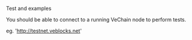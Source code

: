 Test and examples

You should be able to connect to a running VeChain node to perform tests.

eg. 'http://testnet.veblocks.net'